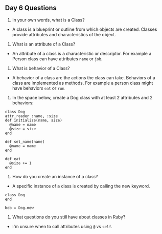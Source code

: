 ## Day 6 Questions

1. In your own words, what is a Class?
  - A class is a blueprint or outline from which objects are created. Classes provide attributes and characteristics of the object. 

1. What is an attribute of a Class?
  - An attribute of a class is a characteristic or descriptor. For example a Person class can have attributes `name` or `job`.

1. What is behavior of a Class?
  - A behavior of a class are the actions the class can take. Behaviors of a class are implemented as methods. For example a person class might have behaviors `eat` or `run`.

1. In the space below, create a Dog class with at least 2 attributes and 2 behaviors:
```
class Dog
attr_reader :name, :size
def initialize(name, size)
  @name = name  
  @size = size
end

def set_name(name)
  @name = name
end

def eat
  @size += 1
end
```

1. How do you create an instance of a class?
 - A specific instance of a class is created by calling the new keyword.
 ```
 class Dog
 end

 bob = Dog.new
 ```
1. What questions do you still have about classes in Ruby?
  - I'm unsure when to call attributes using `@` vs `self`.
